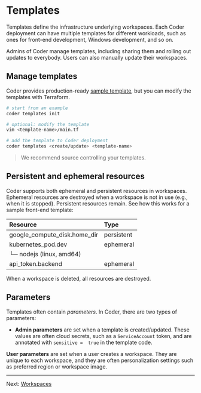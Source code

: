 # Templates

Templates define the infrastructure underlying workspaces. Each Coder deployment
can have multiple templates for different workloads, such as ones for front-end
development, Windows development, and so on.

Admins of Coder manage templates, including sharing them and rolling out updates
to everybody. Users can also manually update their workspaces.

## Manage templates

Coder provides production-ready [sample template](../examples/), but you can
modify the templates with Terraform.

```sh
# start from an example
coder templates init

# optional: modify the template
vim <template-name>/main.tf

# add the template to Coder deployment
coder templates <create/update> <template-name>
```

> We recommend source controlling your templates.

## Persistent and ephemeral resources

Coder supports both ephemeral and persistent resources in workspaces. Ephemeral
resources are destroyed when a workspace is not in use (e.g., when it is
stopped). Persistent resources remain. See how this works for a sample front-end
template:

| Resource                     | Type       |
| :--------------------------- | :--------- |
| google_compute_disk.home_dir | persistent |
| kubernetes_pod.dev           | ephemeral  |
| └─ nodejs (linux, amd64)     |            |
| api_token.backend            | ephemeral  |

When a workspace is deleted, all resources are destroyed.

## Parameters

Templates often contain *parameters*. In Coder, there are two types of parameters:

- **Admin parameters** are set when a template is created/updated. These values
  are often cloud secrets, such as a `ServiceAccount` token, and are annotated
  with `sensitive =  true` in the template code.

**User parameters** are set when a user creates a workspace. They are unique to
each workspace, and they are often personalization settings such as preferred
region or workspace image.

---

Next: [Workspaces](./workspaces.md)
